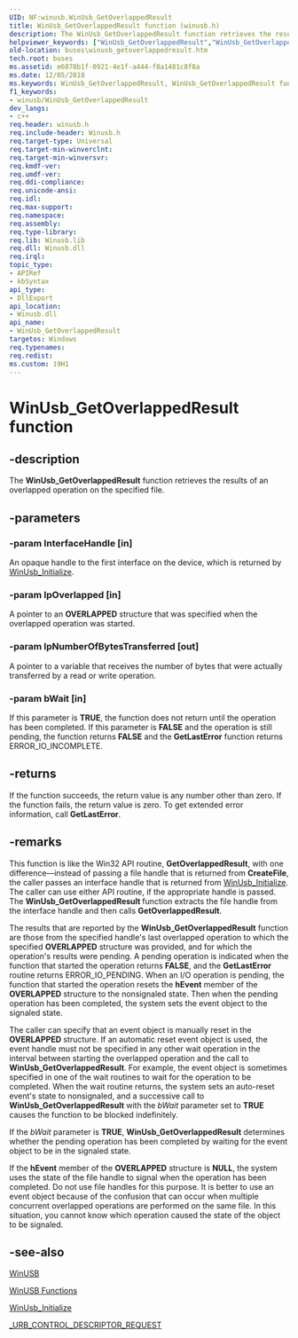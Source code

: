 ```yaml
---
UID: NF:winusb.WinUsb_GetOverlappedResult
title: WinUsb_GetOverlappedResult function (winusb.h)
description: The WinUsb_GetOverlappedResult function retrieves the results of an overlapped operation on the specified file.
helpviewer_keywords: ["WinUsb_GetOverlappedResult","WinUsb_GetOverlappedResult function [Buses]","buses.winusb_getoverlappedresult","winusb/WinUsb_GetOverlappedResult","winusbfunc_197c2ea2-c5fd-4a19-b4e5-00c373231606.xml"]
old-location: buses\winusb_getoverlappedresult.htm
tech.root: buses
ms.assetid: e6078b1f-0921-4e1f-a444-f8a1481c8f8a
ms.date: 12/05/2018
ms.keywords: WinUsb_GetOverlappedResult, WinUsb_GetOverlappedResult function [Buses], buses.winusb_getoverlappedresult, winusb/WinUsb_GetOverlappedResult, winusbfunc_197c2ea2-c5fd-4a19-b4e5-00c373231606.xml
f1_keywords:
- winusb/WinUsb_GetOverlappedResult
dev_langs:
- c++
req.header: winusb.h
req.include-header: Winusb.h
req.target-type: Universal
req.target-min-winverclnt: 
req.target-min-winversvr: 
req.kmdf-ver: 
req.umdf-ver: 
req.ddi-compliance: 
req.unicode-ansi: 
req.idl: 
req.max-support: 
req.namespace: 
req.assembly: 
req.type-library: 
req.lib: Winusb.lib
req.dll: Winusb.dll
req.irql: 
topic_type:
- APIRef
- kbSyntax
api_type:
- DllExport
api_location:
- Winusb.dll
api_name:
- WinUsb_GetOverlappedResult
targetos: Windows
req.typenames: 
req.redist: 
ms.custom: 19H1
---
```


# WinUsb_GetOverlappedResult function


## -description


The <b>WinUsb_GetOverlappedResult</b> function retrieves the results of an overlapped operation on the specified file.


## -parameters




### -param InterfaceHandle [in]

An opaque handle to the first interface on the device, which is returned by <a href="https://docs.microsoft.com/windows/desktop/api/winusb/nf-winusb-winusb_initialize">WinUsb_Initialize</a>. 


### -param lpOverlapped [in]

A pointer to an <b>OVERLAPPED</b> structure that was specified when the overlapped operation was started.


### -param lpNumberOfBytesTransferred [out]

A pointer to a variable that receives the number of bytes that were actually transferred by a read or write operation.


### -param bWait [in]

If this parameter is <b>TRUE</b>, the function does not return until the operation has been completed. If this parameter is <b>FALSE</b> and the operation is still pending, the function returns <b>FALSE</b> and the <b>GetLastError</b> function returns ERROR_IO_INCOMPLETE.


## -returns



If the function succeeds, the return value is any number other than zero. If the function fails, the return value is zero. To get extended error information, call <b>GetLastError</b>.




## -remarks



This function is like the Win32 API routine, <b>GetOverlappedResult</b>, with one difference—instead of passing a file handle that is returned from <b>CreateFile</b>, the caller passes an interface handle that is returned from <a href="https://docs.microsoft.com/windows/desktop/api/winusb/nf-winusb-winusb_initialize">WinUsb_Initialize</a>. The caller can use either API routine, if the appropriate handle is passed. The <b>WinUsb_GetOverlappedResult </b> function extracts the file handle from the interface handle and then calls <b>GetOverlappedResult</b>.

The results that are reported by the <b>WinUsb_GetOverlappedResult</b> function are those from the specified handle's last overlapped operation to which the specified <b>OVERLAPPED</b> structure was provided, and for which the operation's results were pending. A pending operation is indicated when the function that started the operation returns <b>FALSE</b>, and the <b>GetLastError</b> routine returns ERROR_IO_PENDING. When an I/O operation is pending, the function that started the operation resets the <b>hEvent</b> member of the <b>OVERLAPPED</b> structure to the nonsignaled state. Then when the pending operation has been completed, the system sets the event object to the signaled state.

The caller can specify that an event object is manually reset in the <b>OVERLAPPED</b> structure. If an automatic reset event object is used, the event handle must not be specified in any other wait operation in the interval between starting the overlapped operation and the call to <b>WinUsb_GetOverlappedResult</b>. For example, the event object is sometimes specified in one of the wait routines to wait for the operation to be completed. When the wait routine returns, the system sets an auto-reset event's state to nonsignaled, and a successive call to <b>WinUsb_GetOverlappedResult</b> with the <i>bWait</i> parameter set to <b>TRUE</b> causes the function to be blocked indefinitely.

If the <i>bWait</i> parameter is <b>TRUE</b>, <b>WinUsb_GetOverlappedResult</b> determines whether the pending operation has been completed by waiting for the event object to be in the signaled state.

If the <b>hEvent</b> member of the <b>OVERLAPPED</b> structure is <b>NULL</b>, the system uses the state of the file handle to signal when the operation has been completed. Do not use file handles for this purpose. It is better to use an event object because of the confusion that can occur when multiple concurrent overlapped operations are performed on the same file. In this situation, you cannot know which operation caused the state of the object to be signaled.




## -see-also




<a href="https://docs.microsoft.com/windows-hardware/drivers/ddi/content/index">WinUSB</a>



<a href="https://docs.microsoft.com/en-us/windows/iot-core/learn-about-hardware/hardwarecompatlist">WinUSB Functions</a>



<a href="https://docs.microsoft.com/windows/desktop/api/winusb/nf-winusb-winusb_initialize">WinUsb_Initialize</a>



<a href="https://docs.microsoft.com/windows-hardware/drivers/ddi/content/usb/ns-usb-_urb_control_descriptor_request">_URB_CONTROL_DESCRIPTOR_REQUEST</a>
 

 

